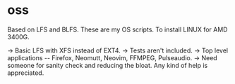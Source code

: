 # oss
Based on LFS and BLFS. These are my OS scripts. To install LINUX for AMD 3400G.

-> Basic LFS with XFS instead of EXT4.
-> Tests aren't included.
-> Top level applications -- Firefox, Neomutt, Neovim, FFMPEG, Pulseaudio.
-> Need someone for sanity check and reducing the bloat. Any kind of help is appreciated.

